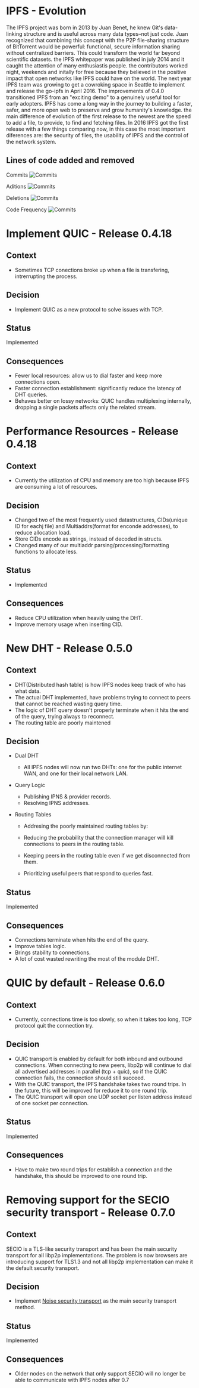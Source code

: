 # IPFS - Evolution

The IPFS project was born in 2013 by Juan Benet, he knew Git's data-linking structure and is useful across many data types–not just code. Juan recognized that combining this concept with the P2P file-sharing structure of BitTorrent would be powerful: functional, secure information sharing without centralized barriers. This could transform the world far beyond scientific datasets.
the IPFS whitepaper was published in july 2014 and it caught the attention of many enthusiastis people. the contributors worked night, weekends and initally for free because they believed in the positive impact that open networks like IPFS could have on the world. The next year IPFS team was growing to get a cowroking space in Seattle to implement and release the go-ipfs in April 2016. The improvements of 0.4.0 transitioned IPFS from an "exciting demo" to a genuinely useful tool for early adopters. IPFS has come a long way in the journey to building a faster, safer, and more open web to preserve and grow humanity's knowledge.
the main difference of evolution of the first release to the newest are the speed to add a file, to provide, to find and fetching files. In 2016 IPFS got the first release with a few things comparing now, in this case the most important diferences are: the security of files, the usability of IPFS and the control of the network system.

## Lines of code added and removed
Commits
![Commits](assets/commits.png)

Aditions
![Commits](assets/aditions.png)

Deletions
![Commits](assets/deletions.png)

Code Frequency
![Commits](assts/../assets/code_frec.png)




# Implement QUIC - Release 0.4.18

## Context

- Sometimes TCP conections broke up when a file is transfering, intrerrupting the process.

## Decision

- Implement QUIC as a new protocol to solve issues with TCP.


## Status

Implemented

## Consequences

- Fewer local resources: allow us to dial faster and keep more connections open.
- Faster connection establishment: significantly reduce the latency of DHT queries.
- Behaves better on lossy networks: QUIC handles multiplexing internally, dropping a single packets affects only the related stream.


# Performance Resources - Release 0.4.18

## Context

- Currently the utilization of CPU and memory are too high because IPFS are consuming a lot of resources.

## Decision

- Changed two of the most frequently used datastructures, CIDs(unique ID for eachj file) and Multiaddrs(format for enconde addresses), to reduce allocation load.
- Store CIDs encode as strings, instead of decoded in structs.
- Changed many of our multiaddr parsing/processing/formatting functions to allocate less.


## Status

- Implemented

## Consequences

- Reduce CPU utilization when heavily using the DHT.
- Improve memory usage when inserting CID.



# New DHT - Release 0.5.0

## Context

- DHT(Distributed hash table) is how IPFS nodes keep track of who has what data.
- The actual DHT implemented, have problems trying to connect to peers that cannot be reached wasting query time.
- The logic of DHT query doesn't properly terminate when it hits the end of the query, trying always to reconnect.
- The routing table are poorly maintened
  
## Decision

- Dual DHT
  - All IPFS nodes will now run two DHTs: one for the public internet WAN, and one for their local network LAN.

- Query Logic
  - Publishing IPNS & provider records.
  - Resolving IPNS addresses.
- Routing Tables
  - Addresing the poorly maintained routing tables by:

  - Reducing the probability that the connection manager will kill connections to peers in the routing table.
  - Keeping peers in the routing table even if we get disconnected from them.
  - Prioritizing useful peers that respond to queries fast.
## Status

Implemented

## Consequences


- Connections terminate when hits the end of the query.
- Improve tables logic.
- Brings stability to connections.
- A lot of cost wasted rewriting the most of the module DHT.

# QUIC by default - Release 0.6.0

## Context

- Currently, connections time is too slowly, so when it takes too long, TCP protocol quit the connection try.


## Decision

- QUIC transport is enabled by default for both inbound and outbound connections. When connecting to new peers, libp2p will continue to dial all advertised addresses in parallel (tcp + quic), so if the QUIC connection fails, the connection should still succeed.
- With the QUIC transport, the IPFS handshake takes two round trips. In the future, this will be improved for reduce it to one round trip.
- The QUIC transport will open one UDP socket per listen address instead of one socket per connection.
  

## Status

Implemented

## Consequences

- Have to make two round trips for establish a connection and the handshake, this should be improved to one round trip. 

# Removing support for the SECIO security transport - Release 0.7.0

## Context

SECIO is a TLS-like security transport and has been the main security transport for all libp2p implementations. The problem is now browsers are introducing support for TLS1.3 and not all libp2p implementation can make it the default security transport.


## Decision

- Implement [Noise security transport](https://github.com/libp2p/specs/tree/master/noise) as the main security transport method.


## Status

Implemented

## Consequences

- Older nodes on the network that only support SECIO will no longer be able to communicate with IPFS nodes after 0.7
